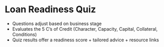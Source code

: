 # Loan Readiness Quiz

- Questions adjust based on business stage
- Evaluates the 5 C’s of Credit (Character, Capacity, Capital, Collateral, Conditions)
- Quiz results offer a readiness score + tailored advice + resource links
